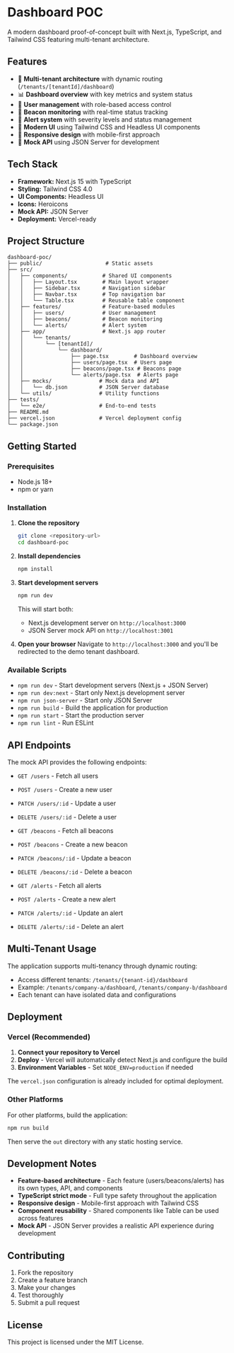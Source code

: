 # Dashboard POC

A modern dashboard proof-of-concept built with Next.js, TypeScript, and Tailwind CSS featuring multi-tenant architecture.

## Features

- 🏢 **Multi-tenant architecture** with dynamic routing (`/tenants/[tenantId]/dashboard`)
- 📊 **Dashboard overview** with key metrics and system status
- 👥 **User management** with role-based access control
- 📡 **Beacon monitoring** with real-time status tracking
- 🚨 **Alert system** with severity levels and status management
- 🎨 **Modern UI** using Tailwind CSS and Headless UI components
- 📱 **Responsive design** with mobile-first approach
- 🔧 **Mock API** using JSON Server for development

## Tech Stack

- **Framework:** Next.js 15 with TypeScript
- **Styling:** Tailwind CSS 4.0
- **UI Components:** Headless UI
- **Icons:** Heroicons
- **Mock API:** JSON Server
- **Deployment:** Vercel-ready

## Project Structure

```
dashboard-poc/
├── public/                    # Static assets
├── src/
│   ├── components/           # Shared UI components
│   │   ├── Layout.tsx        # Main layout wrapper
│   │   ├── Sidebar.tsx       # Navigation sidebar
│   │   ├── Navbar.tsx        # Top navigation bar
│   │   └── Table.tsx         # Reusable table component
│   ├── features/             # Feature-based modules
│   │   ├── users/            # User management
│   │   ├── beacons/          # Beacon monitoring
│   │   └── alerts/           # Alert system
│   ├── app/                  # Next.js app router
│   │   └── tenants/
│   │       └── [tenantId]/
│   │           └── dashboard/
│   │               ├── page.tsx        # Dashboard overview
│   │               ├── users/page.tsx  # Users page
│   │               ├── beacons/page.tsx # Beacons page
│   │               └── alerts/page.tsx  # Alerts page
│   ├── mocks/               # Mock data and API
│   │   └── db.json          # JSON Server database
│   └── utils/               # Utility functions
├── tests/
│   └── e2e/                 # End-to-end tests
├── README.md
├── vercel.json              # Vercel deployment config
└── package.json
```

## Getting Started

### Prerequisites

- Node.js 18+ 
- npm or yarn

### Installation

1. **Clone the repository**
   ```bash
   git clone <repository-url>
   cd dashboard-poc
   ```

2. **Install dependencies**
   ```bash
   npm install
   ```

3. **Start development servers**
   ```bash
   npm run dev
   ```
   This will start both:
   - Next.js development server on `http://localhost:3000`
   - JSON Server mock API on `http://localhost:3001`

4. **Open your browser**
   Navigate to `http://localhost:3000` and you'll be redirected to the demo tenant dashboard.

### Available Scripts

- `npm run dev` - Start development servers (Next.js + JSON Server)
- `npm run dev:next` - Start only Next.js development server
- `npm run json-server` - Start only JSON Server
- `npm run build` - Build the application for production
- `npm run start` - Start the production server
- `npm run lint` - Run ESLint

## API Endpoints

The mock API provides the following endpoints:

- `GET /users` - Fetch all users
- `POST /users` - Create a new user
- `PATCH /users/:id` - Update a user
- `DELETE /users/:id` - Delete a user

- `GET /beacons` - Fetch all beacons
- `POST /beacons` - Create a new beacon
- `PATCH /beacons/:id` - Update a beacon
- `DELETE /beacons/:id` - Delete a beacon

- `GET /alerts` - Fetch all alerts
- `POST /alerts` - Create a new alert
- `PATCH /alerts/:id` - Update an alert
- `DELETE /alerts/:id` - Delete an alert

## Multi-Tenant Usage

The application supports multi-tenancy through dynamic routing:

- Access different tenants: `/tenants/{tenant-id}/dashboard`
- Example: `/tenants/company-a/dashboard`, `/tenants/company-b/dashboard`
- Each tenant can have isolated data and configurations

## Deployment

### Vercel (Recommended)

1. **Connect your repository to Vercel**
2. **Deploy** - Vercel will automatically detect Next.js and configure the build
3. **Environment Variables** - Set `NODE_ENV=production` if needed

The `vercel.json` configuration is already included for optimal deployment.

### Other Platforms

For other platforms, build the application:

```bash
npm run build
```

Then serve the `out` directory with any static hosting service.

## Development Notes

- **Feature-based architecture** - Each feature (users/beacons/alerts) has its own types, API, and components
- **TypeScript strict mode** - Full type safety throughout the application
- **Responsive design** - Mobile-first approach with Tailwind CSS
- **Component reusability** - Shared components like Table can be used across features
- **Mock API** - JSON Server provides a realistic API experience during development

## Contributing

1. Fork the repository
2. Create a feature branch
3. Make your changes
4. Test thoroughly
5. Submit a pull request

## License

This project is licensed under the MIT License.
